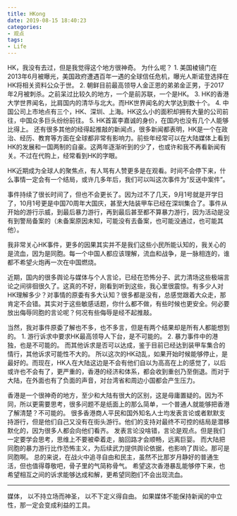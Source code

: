 ```yaml
---
title: HKong
date: 2019-08-15 18:40:23
categories:
- 观点
tags:
- Life
---
```


HK，我没有去过，但是我觉得这个地方很神奇。
为什么呢？
    1. 美国棱镜门在2013年6月被曝光，美国政府遭遇百年一遇的全球信任危机，曝光人斯诺登选择在HK将相关资料公众于世。
    2. 朝鲜目前最高领导人金正恩的弟弟金正男，于2017年2月被刺杀。之前呆过比较久的地方，一个是前苏联，一个是HK。
    3. HK的香港大学世界闻名，比肩国内的清华与北大。而HK世界闻名的大学达到数十个。
    4. 中国公司上市地点有三个，HK、深圳、上海。HK这么小的面积却拥有大量的公司前往，中国众多巨头纷纷前往。
    5. HK首富李嘉诚的身价，在国内也没有几个人能够比得上。
还有很多其他的经得起推敲的新闻点，很多新闻都表明，HK是一个在政治、经历、教育等方面在全球都非常有影响力。前些年经常可以在大陆媒体上看到HK的发展和一国两制的自豪。这两年逐渐听到的少了，也或许和我不再看新闻有关。不过在代购上，经常看到HK的字眼。

HK近期成为全球人的聚焦点，有人骂有人赞更多是在观看。时间不会停下来，什么事情一定会有一个结局，或许几多年后，我们可以叫这次事件为“反送中案件”。

<!-- more -->
事件持续了很长时间了，但也不会更长了。因为过不了几天，9月1号就是开学日了，10月1号更是中国70周年大国庆，甚至大陆装甲车已经在深圳集合了。事件从开始的游行示威，到最后暴力游行，再到最后甚至都不算暴力游行，因为活动是没有到警局备案的（未备案原因未知，可能没有去备案，也可能没通过，也可能其他）。

我非常关心HK事件，更多的因果其实并不是我们这些小民所能认知的，我关心的是流血，因为是同胞。每一个中国人都应该理解，流血和战争，是一脉相连的，谁都不希望火炮再一次在中国燃烧。

近期，国内的很多舆论与媒体与个人言论，已经在恐怖分子、武力清场这些极端言论之间徘徊很久了。这真的不好，刚看到听到这些，我心里很震惊。有多少人对HK理解多少？对事情的原委有多大认知？很多都是没有，总感觉跟着大众走，那肯定不会错。其实对于这些敏感话题，你什么都不做，有些时候也更安全。何必要放出侮辱同胞的言论呢？何况有些侮辱是经不起推敲。

当然，我对事件原委了解也不多，也不多言，但是有两个结果却是所有人都能想到的。
    1. 游行诉求中要求HK最高领导人下台，是不可能的。
    2. 暴力事件中的港独，也是不可能的。
而其他诉求是否可以达成，鉴于目前已经达到装甲车集合的情行，其他诉求可能性不大的。
所以这次的HK动乱，如果开始时候能够停止，是最好的。而现在，HK人在大陆这边是不会有他们自以为高高在上的感觉了，以后或许也不会有了，更严重的，香港的经济和体系，都会收到重创乃至倒退。而对于大陆，在外面也有了负面的声音，对台湾省和周边小国都会产生压力。

香港是一个很神奇的地方，至少和大陆有很大的区别，这是毋庸置疑的。因为不同，所以更需要思考，很多问题不是纸面上的那么简单，一个普通人就能够把香港了解清楚？不可能的。
很多香港商人平民和国外知名人士均发表言论或者默默支持游行，但是他们自己又没有在街头游行。他们的支持对最终不可控的结局是潜移默化的，因为很多人都会向他们看齐。
发表言论没啥错，言论是观点。但是我们一定要学会思考，思维上不要被牵着走，脑回路才会顺畅，远离巨婴。
而大陆把同胞的暴力游行比作恐怖主义，为后续武力提供舆论依据，也影响了舆论。那可是同胞啊。
总的来说，在战火中追寻自由和民主，虽然不比那岁月静好的普通生活，但也值得尊敬吧，骨子里的气简称骨气。
希望这次香港暴乱能够停下来，也希望相互之间的诉求能够达成和解，更希望同胞们不会出现流血。
___
媒体，
以不持立场而神圣，
以不下定义得自由。
如果媒体不能保持新闻的中立性，那一定会变成利益的工具。
